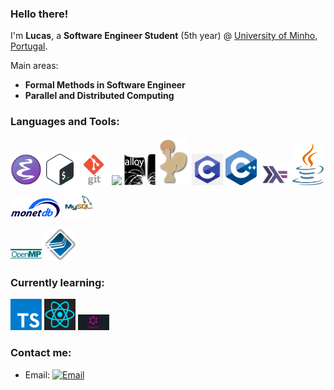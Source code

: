 ### Hello there!

I'm **Lucas**, a **Software Engineer Student** (5th year) @ [University of Minho, Portugal](https://www.uminho.pt/EN).

Main areas:
- **Formal Methods in Software Engineer**
- **Parallel and Distributed Computing**

### Languages and Tools:

<img src="https://github.com/insanya/dotfiles/blob/main/assets/emacs.png" width="50">  <img src="https://github.com/insanya/dotfiles/blob/main/assets/bash.png" width="50">  <img src="https://github.com/insanya/dotfiles/blob/main/assets/git.jpeg" width="50"> <img src="https://github.githubassets.com/images/modules/logos_page/GitHub-Mark.png" width="50"> <img src="https://github.com/insanya/dotfiles/blob/main/assets/alloy.png" width="50"> <img src="https://github.com/insanya/dotfiles/blob/main/assets/coq.png" width="50"> <img src="https://github.com/insanya/dotfiles/blob/main/assets/c.png" width="50">  <img src="https://github.com/insanya/dotfiles/blob/main/assets/c%2B%2B.png" width="50">  <img src="https://github.com/insanya/dotfiles/blob/main/assets/haskell.png" width="50">  <img src="https://github.com/insanya/dotfiles/blob/main/assets/java.png" width="50">  <img src="https://github.com/insanya/dotfiles/blob/main/assets/monetdb.png" width="80">  <img src="https://github.com/insanya/dotfiles/blob/main/assets/mysql.jpeg" width="50">

<img src="https://github.com/insanya/dotfiles/blob/main/assets/openmp.png" width="50"> <img src="https://github.com/insanya/dotfiles/blob/main/assets/openmpi.png" width="50">

### Currently learning:

<img src="https://github.com/insanya/dotfiles/blob/main/assets/ts.png" width="50">  <img src="https://github.com/insanya/dotfiles/blob/main/assets/react.jpeg" width="50">
  <img src="https://github.com/insanya/dotfiles/blob/main/assets/graphql.png" width="50">

### Contact me:

- Email: [![Email](https://img.shields.io/badge/insanya@protonmail.com-D14836?style=flat-square&logo=protonmail&logoColor=white)](mailto:insanya@protonmail.com)
